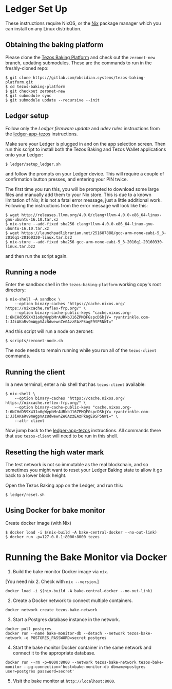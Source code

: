 # Ledger Set Up

These instructions require NixOS, or the [Nix](https://nixos.org/nix/) package
manager which you can install on any Linux distribution.

## Obtaining the baking platform

Please clone the
[Tezos Baking Platform](https://gitlab.com/obsidian.systems/tezos-baking-platform) and
check out the `zeronet-new` branch, updating submodules. These are the commands to run
in the freshly-cloned repo:

```
$ git clone https://gitlab.com/obsidian.systems/tezos-baking-platform.git
$ cd tezos-baking-platform
$ git checkout zeronet-new
$ git submodule sync
$ git submodule update --recursive --init
```

## Ledger setup

Follow only the *Ledger firmware update* and *udev rules* instructions from the
[ledger-app-tezos](https://github.com/obsidiansystems/ledger-app-tezos#instructions-for-nixos)
instructions.

Make sure your Ledger is plugged in and on the app selection screen. Then run
this script to install both the Tezos Baking and Tezos Wallet applications onto
your Ledger:

```
$ ledger/setup_ledger.sh
```

and follow the prompts on your Ledger device. This will require a couple of
confirmation button presses, and entering your PIN twice.

The first time you run this, you will be prompted to download some large files
and manually add them to your Nix store. This is due to a known limitation of
Nix; it is not a fatal error message, just a little additional work. Following
the instructions from the error message will look like this:

```
$ wget http://releases.llvm.org/4.0.0/clang+llvm-4.0.0-x86_64-linux-gnu-ubuntu-16.10.tar.xz
$ nix-store --add-fixed sha256 clang+llvm-4.0.0-x86_64-linux-gnu-ubuntu-16.10.tar.xz
$ wget https://launchpadlibrarian.net/251687888/gcc-arm-none-eabi-5_3-2016q1-20160330-linux.tar.bz2
$ nix-store --add-fixed sha256 gcc-arm-none-eabi-5_3-2016q1-20160330-linux.tar.bz2
```

and then run the script again.

## Running a node

Enter the sandbox shell in the `tezos-baking-platform` working copy's root directory:

```
$ nix-shell -A sandbox \
    --option binary-caches "https://cache.nixos.org/ https://nixcache.reflex-frp.org/" \
    --option binary-cache-public-keys "cache.nixos.org-1:6NCHdD59X431o0gWypbMrAURkbJ16ZPMQFGspcDShjY= ryantrinkle.com-1:JJiAKaRv9mWgpVAz8dwewnZe0AzzEAzPkagE9SP5NWI="
```

And this script will run a node on zeronet:

```
$ scripts/zeronet-node.sh
```

The node needs to remain running while you run all of the `tezos-client`
commands.

## Running the client

In a new terminal, enter a nix shell that has `tezos-client` available:

```
$ nix-shell \
    --option binary-caches "https://cache.nixos.org/ https://nixcache.reflex-frp.org/" \
    --option binary-cache-public-keys "cache.nixos.org-1:6NCHdD59X431o0gWypbMrAURkbJ16ZPMQFGspcDShjY= ryantrinkle.com-1:JJiAKaRv9mWgpVAz8dwewnZe0AzzEAzPkagE9SP5NWI=" \
    --attr client
```

Now jump back to the
[ledger-app-tezos](https://github.com/obsidiansystems/ledger-app-tezos)
instructions. All commands there that use `tezos-client` will need to be run in
this shell.

## Resetting the high water mark

The test network is not so immutable as the real blockchain, and so sometimes
you might want to reset your Ledger Baking state to allow it go back to a lower
block height.

Open the Tezos Baking app on the Ledger, and run this:

```
$ ledger/reset.sh
```

## Using Docker for bake monitor

Create docker image (with Nix)

```
$ docker load -i $(nix-build -A bake-central-docker --no-out-link)
$ docker run -p=127.0.0.1:8000:8000 tezos
```

# Running the Bake Monitor via Docker

1) Build the bake monitor Docker image via `nix`.

[You need nix 2. Check with `nix --version`.]

```shell
docker load -i $(nix-build -A bake-central-docker --no-out-link)
```

2) Create a Docker network to connect multiple containers.

```shell
docker network create tezos-bake-network
```

3) Start a Postgres database instance in the network.

```shell
docker pull postgres
docker run --name bake-monitor-db --detach --network tezos-bake-network -e POSTGRES_PASSWORD=secret postgres
```

4) Start the bake monitor Docker container in the same network and connect it to the appropriate database.

```shell
docker run --rm -p=8000:8000 --network tezos-bake-network tezos-bake-monitor --pg-connection='host=bake-monitor-db dbname=postgres user=postgres password=secret'
```

5) Visit the bake monitor at `http://localhost:8000`.
